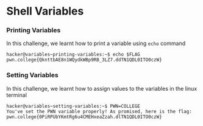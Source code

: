 # Shell Variables

### Printing Variables
In this challenge, we learnt how to print a variable using `echo` command
```
hacker@variables~printing-variables:~$ echo $FLAG
pwn.college{QknttbAE8n1WQydkWBp9RB_3LZ7.ddTN1QDL0ITO0czW}
```

### Setting Variables
In this challenge, we learnt how to assign values to the variables in the linux terminal
```
hacker@variables~setting-variables:~$ PWN=COLLEGE
You've set the PWN variable properly! As promised, here is the flag:
pwn.college{0PiRPUbYKmtRg6u4CMEHxeaZzah.dlTN1QDL0ITO0czW}
```
